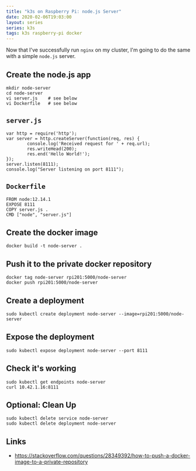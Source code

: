 ```yaml
---
title: "k3s on Raspberry Pi: node.js Server"
date: 2020-02-06T19:03:00
layout: series
series: k3s
tags: k3s raspberry-pi docker
---
```


Now that I've successfully run `nginx` on my cluster, I'm going to do the same with a simple `node.js` server.

## Create the node.js app

```
mkdir node-server
cd node-server
vi server.js    # see below
vi Dockerfile   # see below
```

## `server.js`

```
var http = require('http');
var server = http.createServer(function(req, res) {
        console.log('Received request for ' + req.url);
        res.writeHead(200);
        res.end('Hello World!');
});
server.listen(8111);
console.log("Server listening on port 8111");
```

## `Dockerfile`

```
FROM node:12.14.1
EXPOSE 8111
COPY server.js .
CMD ["node", "server.js"]
```

## Create the docker image

```
docker build -t node-server .
```

## Push it to the private docker repository

```
docker tag node-server rpi201:5000/node-server
docker push rpi201:5000/node-server
```

## Create a deployment

```
sudo kubectl create deployment node-server --image=rpi201:5000/node-server
```

## Expose the deployment

```
sudo kubectl expose deployment node-server --port 8111
```

## Check it's working

```
sudo kubectl get endpoints node-server
curl 10.42.1.16:8111
```

## Optional: Clean Up

```
sudo kubectl delete service node-server
sudo kubectl delete deployment node-server
```

## Links

- <https://stackoverflow.com/questions/28349392/how-to-push-a-docker-image-to-a-private-repository>

